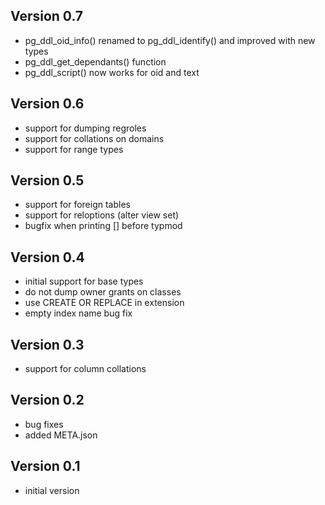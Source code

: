 Version 0.7
-----------
- pg_ddl_oid_info() renamed to pg_ddl_identify() and improved with new types
- pg_ddl_get_dependants() function
- pg_ddl_script() now works for oid and text

Version 0.6
-----------
- support for dumping regroles
- support for collations on domains
- support for range types

Version 0.5
-----------
- support for foreign tables
- support for reloptions (alter view set)
- bugfix when printing [] before typmod

Version 0.4
-----------
- initial support for base types
- do not dump owner grants on classes
- use CREATE OR REPLACE in extension
- empty index name bug fix

Version 0.3
-----------
- support for column collations

Version 0.2
-----------
- bug fixes
- added META.json

Version 0.1
-----------
- initial version